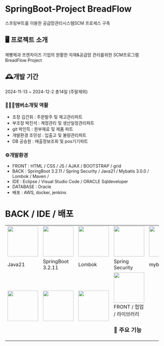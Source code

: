 # SpringBoot-Project BreadFlow
스프링부트를 이용한 공급망관리시스템SCM 프로세스 구축

## 🖥️ 프로젝트 소개
제빵제과 프렌차이즈 기업의 원활한 자재&공급망 관리를위한  SCM프로그램 BreadFlow Project

## 🕰️개발 기간
2024-11-13 ~ 2024-12-2 총14일 (주말제외)

### 🧑‍🤝‍🧑맴버소개및 역활
- 조장 김건휘 : 주문발주 및 재고관리파트
- 부조장 박진석 : 계정관리 및 생산일정관리파트
- git 박인득 : 원부재료 및 제품 파트
- 개발환경 조민성 : 입출고 및 불량관리파트
- DB 공승원 :  매출정보조회 및 pos기기파트

### ⚙️개발환경


- FRONT : HTML / CSS / JS / AJAX / BOOTSTRAP / grid
- BACK : SpringBoot 3.2.11 / Spring Security / Java21 / Mybatis 3.0.0 / Lombok / Maven /
- IDE : Eclipse / Visual Studio Code / ORACLE Sqldeveloper
- DATABASE :  Oracle
- 배포 : AWS, docker, jenkins

BACK / IDE / 배포
=========
<table>
  <tr>
    <td>
      <img src="https://img.icons8.com/?size=100&id=13679&format=png&color=000000" style="width: 100px;">
    </td>
    <td>
      <img src="https://img.icons8.com/?size=100&id=90519&format=png&color=000000" style="width: 100px;">
    </td>
    <td>
      <img src="https://www.tomsquest.com/presentation-lombok/logo.png" style="width: 100px;">
    </td>
    <td>
      <img src="https://blog.kakaocdn.net/dn/b5sGlw/btrSI8ZXQDq/NZqsZppkXksKj8BjJEHdhK/img.png" style="width: 100px;">
    </td>
    <td>
      <img src="https://plugins.jetbrains.com/files/13905/617368/icon/pluginIcon.svg" style="width: 100px;">
    </td>
    <td>
      <img src="https://static.macupdate.com/products/62455/s/oracle-sql-developer-logo.png?v=1589293180" style="width: 100px;">
    </td>
    <td>
      <img src="https://img.utdstc.com/icon/3c7/fcf/3c7fcf4930fa9402c22cee35e03fe9fcf9e8e47c9381d6b9e6922d71ee2e067a:200" style="width: 100px;">
    </td>
    <td>
      <img src="https://blog.kakaocdn.net/dn/b7rQmR/btsFUlvQNb7/FiCAirPkkh144BfRCrDGq0/img.png" style="width: 100px; height:100px;">
    </td>
  </tr>
  <tr>
    <td>Java21</td>
    <td>SpringBoot<br>3.2.11</td>
    <td>Lombok</td>
    <td>Spring Security</td>
    <td>mybatis</td>
    <td>SQL Developer</td>
    <td>Eclipse IDE</td>
    <td>Amazon EC2</td>
  </tr>
  <tr>
    <td>
      <img src="https://encrypted-tbn0.gstatic.com/images?q=tbn:ANd9GcReIC5j4P20T_6XEnleeVimfbpzno1VxYZB1pkTHeu_2mqIY_ov5CrJHg1qBelZxZceWrY&usqp=CAU" style="width: 100px;">
    </td>
    <td>
      <img src="https://miro.medium.com/v2/resize:fit:400/1*OARpkeBkn_Tw3vk8H769OQ.png" style="width: 100px;">
    </td>
    <td>
      <img src="https://crispyblog.kr:5000/static/img/postImg/da5a8caf-6ccc-4aa2-b8d1-d673a3f0a4e6_jenkins.png" style="width: 100px;">
    </td>
    <td>
      <img src="https://miro.medium.com/v2/resize:fit:450/1*kbSGIVukG6lL7JtAa9wiDA.png" style="width: 100px;>
    </td>
  </tr>
  <tr>
    <td>Visual Studio Code</td>
    <td>docker</td>
    <td>jenkins</td>
  </tr>
</table>

FRONT / 협업 / 라이브러리
=========================

### 📌 주요 기능

